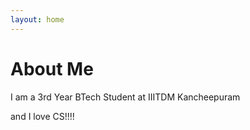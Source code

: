 ```yaml
---
layout: home
---
```

# About Me

I am a 3rd Year BTech Student at IIITDM Kancheepuram

and I love CS!!!!

